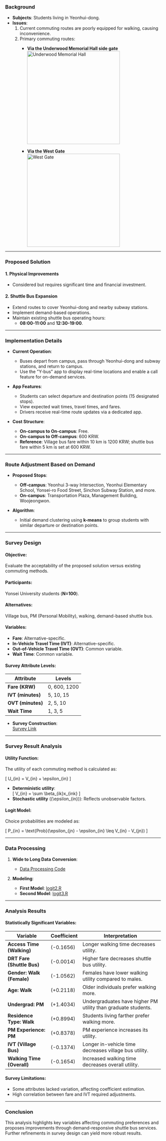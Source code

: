 ### Background

- **Subjects**: Students living in Yeonhui-dong.
- **Issues**:
    1. Current commuting routes are poorly equipped for walking, causing inconvenience.
    2. Primary commuting routes:
        - **Via the Underwood Memorial Hall side gate**  
          <img src="https://my-github-images.s3.us-east-2.amazonaws.com/MobSolution_UnderwoodMemorialHall.png" alt="Underwood Memorial Hall" width="300">

        - **Via the West Gate**  
          <img src="https://prod-files-secure.s3.us-west-2.amazonaws.com/db5c33d0-e510-4667-b185-b03bb446fb45/27071694-b5ee-45e7-9330-ef4734c540fe/Untitled.png" alt="West Gate" width="300">

---

### Proposed Solution

#### **1. Physical Improvements**
- Considered but requires significant time and financial investment.

#### **2. Shuttle Bus Expansion**
- Extend routes to cover Yeonhui-dong and nearby subway stations.
- Implement demand-based operations.
- Maintain existing shuttle bus operating hours:
  - **08:00-11:00** and **12:30-19:00**.

---

### Implementation Details

- **Current Operation**:
  - Buses depart from campus, pass through Yeonhui-dong and subway stations, and return to campus.
  - Use the "Y-bus" app to display real-time locations and enable a call feature for on-demand services.
  
- **App Features**:
  - Students can select departure and destination points (15 designated stops).
  - View expected wait times, travel times, and fares.
  - Drivers receive real-time route updates via a dedicated app.

- **Cost Structure**:
  - **On-campus to On-campus**: Free.
  - **On-campus to Off-campus**: 600 KRW.
  - **Reference**: Village bus fare within 10 km is 1200 KRW; shuttle bus fare within 5 km is set at 600 KRW.

---

### Route Adjustment Based on Demand

- **Proposed Stops**:
  - **Off-campus**: Yeonhui 3-way Intersection, Yeonhui Elementary School, Yonsei-ro Food Street, Sinchon Subway Station, and more.
  - **On-campus**: Transportation Plaza, Management Building, Woojeongwon.
  
- **Algorithm**:
  - Initial demand clustering using **k-means** to group students with similar departure or destination points.

---

### Survey Design

#### **Objective**:  
Evaluate the acceptability of the proposed solution versus existing commuting methods.

#### **Participants**:  
Yonsei University students (**N=100**).

#### **Alternatives**:  
Village bus, PM (Personal Mobility), walking, demand-based shuttle bus.

#### **Variables**:
- **Fare**: Alternative-specific.
- **In-Vehicle Travel Time (IVT)**: Alternative-specific.
- **Out-of-Vehicle Travel Time (OVT)**: Common variable.
- **Wait Time**: Common variable.

#### Survey Attribute Levels:

| Attribute       | Levels             |
|------------------|--------------------|
| **Fare (KRW)**   | 0, 600, 1200       |
| **IVT (minutes)**| 5, 10, 15          |
| **OVT (minutes)**| 2, 5, 10           |
| **Wait Time**    | 1, 3, 5            |

- **Survey Construction**:  
  [Survey Link](https://docs.google.com/forms/d/e/1FAIpQLSetR4TBAHV6a4yHwfQBMrosWr2UColrJjDMXSFV8nNagxh5MA/viewform)

---

### Survey Result Analysis

#### **Utility Function**:
The utility of each commuting method is calculated as:

\[
U_{in} = V_{in} + \epsilon_{in}
\]

- **Deterministic utility**:  
  \[
  V_{in} = \sum \beta_{ik}x_{ink}
  \]
- **Stochastic utility** (\(\epsilon_{in}\)): Reflects unobservable factors.

#### **Logit Model**:  
Choice probabilities are modeled as:

\[
P_{in} = \text{Prob}(\epsilon_{jn} - \epsilon_{in} \leq V_{in} - V_{jn})
\]

---

### Data Processing

1. **Wide to Long Data Conversion**:  
   - [Data Processing Code](https://github.com/jineoni/CRP3770/blob/main/data_processing.ipynb)

2. **Modeling**:  
   - **First Model**: [logit2.R](https://github.com/jineoni/CRP3770/blob/main/logit2.R)  
   - **Second Model**: [logit3.R](https://github.com/jineoni/CRP3770/blob/main/logit3.R)

---

### Analysis Results

#### **Statistically Significant Variables**:

| Variable                        | Coefficient    | Interpretation                                                                 |
|---------------------------------|----------------|--------------------------------------------------------------------------------|
| **Access Time (Walking)**       | \(-0.1656\)    | Longer walking time decreases utility.                                         |
| **DRT Fare (Shuttle Bus)**      | \(-0.0014\)    | Higher fare decreases shuttle bus utility.                                     |
| **Gender: Walk (Female)**       | \(-1.0562\)    | Females have lower walking utility compared to males.                          |
| **Age: Walk**                   | \(+0.2118\)    | Older individuals prefer walking more.                                        |
| **Undergrad: PM**               | \(+1.4034\)    | Undergraduates have higher PM utility than graduate students.                 |
| **Residence Type: Walk**        | \(+0.8994\)    | Students living farther prefer walking more.                                   |
| **PM Experience: PM**           | \(+0.8378\)    | PM experience increases its utility.                                           |
| **IVT (Village Bus)**           | \(-0.1374\)    | Longer in-vehicle time decreases village bus utility.                          |
| **Walking Time (Overall)**      | \(-0.1654\)    | Increased walking time decreases overall utility.                              |

#### **Survey Limitations**:
- Some attributes lacked variation, affecting coefficient estimation.
- High correlation between fare and IVT required adjustments.

---

### Conclusion

This analysis highlights key variables affecting commuting preferences and proposes improvements through demand-responsive shuttle bus services. Further refinements in survey design can yield more robust results.
